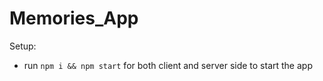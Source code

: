 # Memories_App

Setup:
- run ```npm i && npm start``` for both client and server side to start the app

